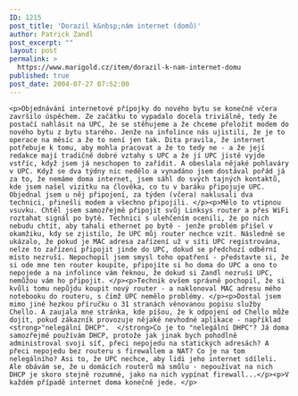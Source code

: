 ```yaml
---
ID: 1215
post_title: 'Dorazil k&nbsp;nám internet (domů)'
author: Patrick Zandl
post_excerpt: ""
layout: post
permalink: >
  https://www.marigold.cz/item/dorazil-k-nam-internet-domu
published: true
post_date: 2004-07-27 07:52:00
---
```

	<p>Objednávání internetové přípojky do nového bytu se konečně včera završilo úspěchem. Ze začátku to vypadalo docela triviálně, tedy že postačí nahlásit na UPC, že se stěhujeme a že chceme přeložit modem do nového bytu z bytu starého. Jenže na infolince nás ujistili, že je to operace na měsíc a že to není jen tak. Dita pravila, že internet potřebuje k tomu, aby mohla pracovat a že to tedy ne - a že její redakce mají tradičně dobré vztahy s UPC a že jí UPC jistě vyjde vstříc, když jsem já neschopen to zařídit. A obeslala nějaké pohlaváry v UPC. Když se dva týdny nic nedělo a vynadáno jsem dostával pořád já za to, že nemáme doma internet, jsem sáhl do svých tajných kontaktů, kde jsem našel vizitku na člověka, co tu v baráku připojuje UPC. Objednal jsem u něj připojení, za týden (včera) naklusali dva technici, přinešli modem a všechno připojili. </p><p>Mělo to vtipnou vsuvku. Chtěl jsem samozřejmě připojit svůj Linksys router a přes WiFi roztahat signál po bytě. Technici s ulehčením ocenili, že po nich nebudu chtít, aby tahali ethernet po bytě - jenže problém přišel v okamžiku, kdy se zjistilo, že UPC můj router nechce vzít. Následně se ukázalo, že pokud je MAC adresa zařízení už v síti UPC registrována, nelze to zařízení připojit jinde do UPC, dokud se předchozí odběrní místo nezruší. Nepochopil jsem smysl toho opatření - představte si, že si ode mne ten router koupíte, připojíte si ho doma do UPC a ono to nepojede a na infolince vám řeknou, že dokud si Zandl nezruší UPC, nemůžou vám ho připojit. </p><p>Technik ovšem správně pochopil, že si kvůli tomu nepůjdu koupit nový router - a naklonoval MAC adresu mého notebooku do routeru, s čímž UPC nemělo problémy. </p><p>Dostal jsem mimo jiné hezkou příručku o 31 stranách věnovanou popisu služby Chello. A zaujala mne stránka, kde píšou, že k odpojení od Chello může dojít, pokud zákazník provozuje nějaké nevhodné aplikace - například <strong>"nelegální DHCP".  </strong>Co je to "nelegální DHPC"? Já doma samozřejmě používám DHCP, protože jak jinak bych pohodlně administroval svoji síť, přeci nepojedu na statických adresách? A přeci nepojedu bez routeru s firewallem a NAT? Co je na tom nelegálního? Asi to, že UPC nechce, aby lidi jeho internet sdíleli. Ale obávám se, že u domácích routerů má smůlu - nepoužívat na nich DHCP je skoro stejně rozumné, jako na nich vypínat firewall...</p><p>V každém případě internet doma konečně jede. </p>